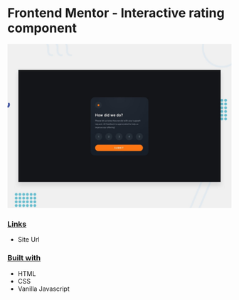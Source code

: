 # Frontend Mentor - Interactive rating component

![Design preview for the Interactive rating component coding challenge](./design/desktop-preview.jpg)

### [Links](#links)

-  Site Url

### [Built with](#built-with)

-  HTML
-  CSS
-  Vanilla Javascript
